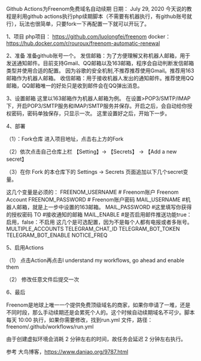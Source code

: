 Github Actions为Freenom免费域名自动续期
日期： July 29, 2020
今天说的教程是利用github actions执行php续期脚本（不需要有机器执行，有github账号就行），玩法也很简单，只要fork一下再配置一下就可以开玩了。

1、项目
php项目： https://github.com/luolongfei/freenom
docker：https://hub.docker.com/r/rouroux/freenom-automatic-renewal

2、准备
准备github账号一个。
发信邮箱：为了方便理解又称机器人邮箱，用于发送通知邮件。目前支持Gmail、QQ邮箱以及163邮箱，程序会自动判断发信邮箱类型并使用合适的配置。 因为谷歌的安全机制,不推荐推荐使用Gmail。推荐用163邮箱作为机器人邮箱。
收信邮箱：用于接收机器人发出的通知邮件。推荐使用QQ邮箱，QQ邮箱唯一的好处只是收到邮件会在QQ弹出消息。

3、设置邮箱
这里以163邮箱作为机器人邮箱为例。
在设置>POP3/SMTP/IMAP下，开启POP3/SMTP服务和IMAP/SMTP服务并保存。开启之后，会自动给你授权密码，密码单独保存，只显示一次。
这里设置好之后，开始下一步。

4、部署

（1）：Fork仓库
进入项目地址，点击右上方的Fork

（2）依次点击自己仓库上栏 【Setting】-> 【Secrets】 -> 【Add a new secret】

（3）在你 Fork 的本仓库下的 Settings -> Secrets 页面追加以下几个secret变量。

这几个变量是必须的：
FREENOM_USERNAME # Freenom账户 Freenom Account
FREENOM_PASSWORD # Freenom账户密码
MAIL_USERNAME #机器人邮箱，就是上一步中设置的163邮箱。
MAIL_PASSWORD #这里填写你获得的授权密码
TO #接收通知的邮箱
MAIL_ENABLE #是否启用邮件推送功能true：启用，false：不启用
这几个是可选配置，因为不是每个人都有电报或者多账号。
MULTIPLE_ACCOUNTS
TELEGRAM_CHAT_ID
TELEGRAM_BOT_TOKEN
TELEGRAM_BOT_ENABLE
NOTICE_FREQ

5、启用Actions

（1） 点击Action再点击I understand my workflows, go ahead and enable them 

（2） 修改任意文件后提交一次 

6、最后

Freenom是地球上唯一一个提供免费顶级域名的商家，如果你申请了一堆，还是不同时段，那么手动续期还是会累死个人的。这个时候自动续期域名不可少。脚本每天 10:00 执行，如果你需要修改，找到run.yml 文件，路径：freenom/.github/workflows/run.yml

由于创建虚拟环境会消耗 2 分钟左右的时间，故任务会延迟 2 分钟左右执行。

参考
大鸟博客，https://www.daniao.org/9787.html
